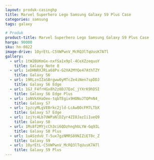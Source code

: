 ```yaml
---
layout: produk-casinghp
title: Marvel Superhero Lego Samsung Galaxy S9 Plus Case
categories: samsung
tags: galaxy

# Produk
product-title: Marvel Superhero Lego Samsung Galaxy S9 Plus Case
harga: 90000
sku: hn-0822
image-drive: 1OyrEtL-C5VWPwnV_McRQ3lTqUusK7ATl
gallery:
  - url: 1tW2BUKmGx-nxfSa1x9pl-4CeXZzequoY
    title: Galaxy Note 8
  - url: 1eDHNRXJRLa68Px-G2XA2MYQe47AthTZY
    title: Galaxy S6
  - url: 19RLznIZaSBrgww0yMTcZe4iNen7spDDJ
    title: Galaxy S6 Edge
  - url: 1GJ_F4frHGx8h2z8DJ7EoC_jYXrK9hDSI
    title: Galaxy S6 Edge Plus
  - url: 1oNVkXHaOeo-tqbTEgix9HONuJTQPnN4_
    title: Galaxy S7
  - url: 1yzcyMLgVEBrkc2jld-LcAwBOcFM7LTbX
    title: Galaxy S7 Edge
  - url: 1zjYc4Lb7UWPaNlDZyr4ZIOJazIiIueQ9
    title: Galaxy S8
  - url: 1Ms8f2MYjcCh3ci6QDzhnghbLYW-Gq9IL
    title: Galaxy S8 Plus
  - url: 1uASzdvU_T-5ux7gzNMRS89NIZiET0c_Z
    title: Galaxy S9
  - url: 1OyrEtL-C5VWPwnV_McRQ3lTqUusK7ATl
    title: Galaxy S9 Plus
---
```

